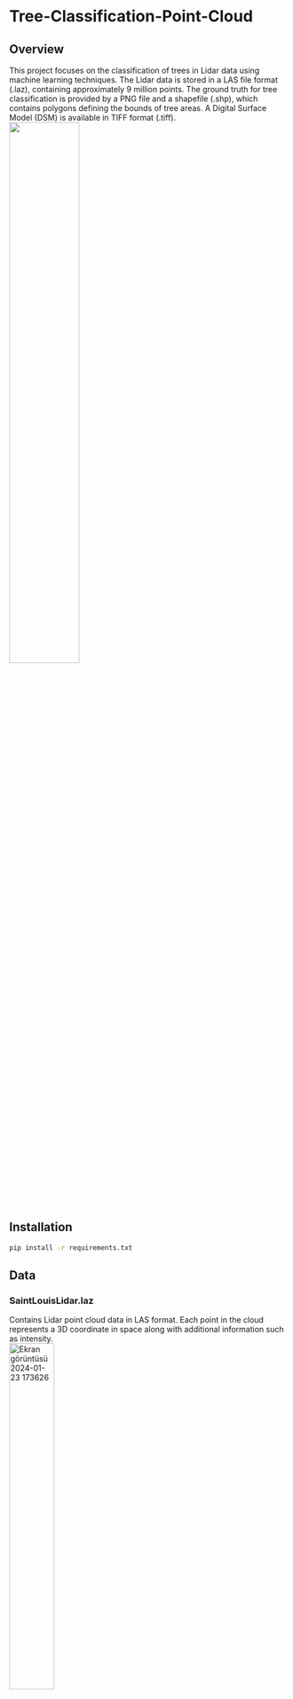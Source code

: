 # **Tree-Classification-Point-Cloud**
## Overview
This project focuses on the classification of trees in Lidar data using machine learning techniques. The Lidar data is stored in a LAS file format (.laz), containing approximately 9 million points. The ground truth for tree classification is provided by a PNG file and a shapefile (.shp), which contains polygons defining the bounds of tree areas. A Digital Surface Model (DSM) is available in TIFF format (.tiff).
<img height="50%" width="50%" src="https://github.com/esatozholcek/Tree-Classification-Point-Cloud/assets/91495699/31b9612f-8280-470d-ba3e-fd8e9d8b1f12">


## Installation
```bash
pip install -r requirements.txt
```
## Data
### SaintLouisLidar.laz
Contains Lidar point cloud data in LAS format. Each point in the cloud represents a 3D coordinate in space along with additional information such as intensity.
<br>
<img width="40%" hright="40%" alt="Ekran görüntüsü 2024-01-23 173626" src="https://github.com/esatozholcek/Tree-Classification-Point-Cloud/assets/91495699/3ba670c0-62c6-4757-a844-372f506d6990">
<img width="75%" height="75%" alt="Ekran görüntüsü 2024-01-23 173759" src="https://github.com/esatozholcek/Tree-Classification-Point-Cloud/assets/91495699/e5b2071b-42a9-41c1-a883-9aaf3dfbfbfd">

### SaintLouisTrees.shp
Provides the ground truth information for tree locations.
<br>
<img src="https://github.com/esatozholcek/Tree-Classification-Point-Cloud/assets/91495699/1c0c2b10-1e5b-4c53-a034-2d2f70c6a166" width="50%" height="50%">

### SaintLouisTrees.png
Serves as an additional ground truth, indicating tree (value 220) and non-tree (value 0) locations in a 1D representation.<br>
<img src="https://github.com/esatozholcek/Tree-Classification-Point-Cloud/assets/91495699/a39ac38a-ec96-449a-b492-63173c70dbbf" width="50%" height="50%">


### SaintLouisDSM.tif
The Digital Surface Model (DSM) is a TIFF file representing the terrain and surface features in the Lidar area. It provides additional context for tree classification.



### Collaborators

* Arzu Nisa Yalçınkaya
* Mehdi Yarğın
* Mahmut Esat Özhölçek
* Hatice Akkuş


